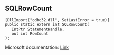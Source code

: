 ## SQLRowCount

```
[DllImport("odbc32.dll", SetLastError = true)]
public static extern int SQLRowCount(
   IntPtr StatementHandle,
   out int RowCount
);
```

Microsoft documentation: [Link](https://docs.microsoft.com/en-us/sql/odbc/reference/syntax/sqlrowcount-function)
